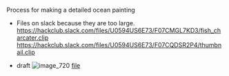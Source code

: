 Process for making a detailed ocean painting
- Files on slack because they are too large. 
https://hackclub.slack.com/files/U0594US6E73/F07CMGL7KD3/fish_charcater.clip
https://hackclub.slack.com/files/U0594US6E73/F07CQDSR2P4/thumbnail.clip

- draft ![image_720](https://github.com/user-attachments/assets/0a462b63-bb3c-4479-a563-dc7a5d37ddae)
[file](https://hackclub.slack.com/files/U0594US6E73/F07CVVBPJ66/waves.clip)
